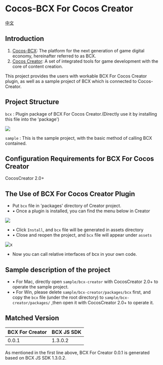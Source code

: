 
# Cocos-BCX For Cocos Creator

[中文](https://github.com/Cocos-BCX/bcx-sdk-creator/blob/master/readme.cn.md "中文")
## Introduction

1. [Cocos-BCX](https://www.cocosbcx.io/): The platform for the next generation of game digital economy, hereinafter referred to as BCX.
2. [Cocos Creator](https://cocos2d-x.org/creator): A set of integrated tools for game development with the core of content creation.

This project provides the users with workable BCX For Cocos Creator plugin, as well as a sample project of BCX which is connected to Cocos-Creator.

## Project Structure

`bcx` : Plugin package of BCX For Cocos Creator.(Directly use it by installing this file into the 'package')

![](./document/imgs/bcx_package.png)


`sample` : This is the sample project, with the basic method of calling BCX contained.

## Configuration Requirements for BCX For Cocos Creator

CocosCreator 2.0+

## The Use of BCX For Cocos Creator Plugin

* Put `bcx` file in 'packages' directory of Creator project.
* •	Once a plugin is installed, you can find the menu below in Creator

![](./document/imgs/bcx_menu.png)

* •	Click `Install`, and `bcx` file will be generated in  assets directory
* •	Close and reopen the project, and `bcx` file will appear under `assets` 

![x](./document/imgs/bcx_assets.png)

* Now you can call relative interfaces of bcx in your own code.

## Sample description of  the project

* •	For Mac, directly open `sample/bcx-creator` with CocosCreator 2.0+ to operate the sample project.
* •	For Win, please delete `sample/bcx-creator/packages/bcx` first, and copy the `bcx` file (under the root directory)  to `sample/bcx-creator/packages/` ,then open it with CocosCreator 2.0+  to operate it.

## Matched Version

| BCX For Creator | BCX JS SDK |
| --------------- | ---------- |
| 0.0.1           | 1.3.0.2    |

As mentioned in the first line above, BCX For Creator 0.0.1 is generated based on BCX JS SDK 1.3.0.2.
